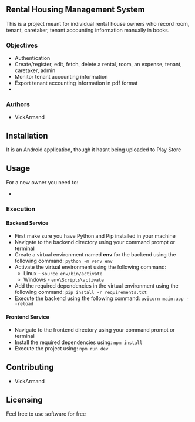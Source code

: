 ## Rental Housing Management System
<p>This is a project meant for individual rental house owners who record room, tenant, caretaker, tenant accounting information manually in books.</p>

### Objectives
<ul>
    <li>Authentication</li>
    <li>Create/register, edit, fetch, delete a rental, room, an expense, tenant, caretaker, admin</li>
    <li>Monitor tenant accounting information</li>
    <li>Export tenant accounting information in pdf format</li>
    <li></li>
</ul>

### Authors
<ul>
<li>VickArmand</li>
</ul>

## Installation
<p>It is an Android application, though it hasnt being uploaded to Play Store</p>

## Usage
For a new owner you need to:
<ul>
<li></li>
</ul>

### Execution

#### Backend Service

<ul>
<li>First make sure you have Python and Pip installed in your machine</li>
<li>Navigate to the backend directory using your command prompt or terminal</li>
<li>Create a virtual environment named <strong>env</strong> for the backend using the following command: <code>python -m venv env</code></li>
<li>Activate the virtual environment using the following command:
<ul> <li>Linux - <code>source env/bin/activate</code></li><li>Windows - <code>env\Scripts\activate</code></li></ul></li>
<li>Add the required dependencies in the virtual environment using the following command: <code>pip install -r requirements.txt</code></li>
<li>Execute the backend using the following command: <code>uvicorn main:app --reload</code></li>
</ul>

#### Frontend Service

<ul>
<li>Navigate to the frontend directory using your command prompt or terminal</li>
<li>Install the required dependencies using: <code>npm install</code></li>
<li>Execute the project using: <code>npm run dev</code></li>
</ul>

## Contributing
<ul>
<li>VickArmand</li>
</ul>

## Licensing
<p>Feel free to use software for free</p>
